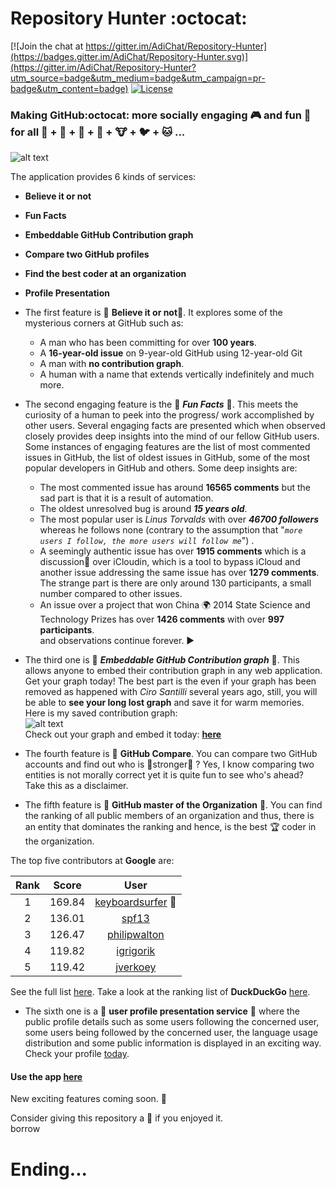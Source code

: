 # Repository Hunter :octocat: <br>

[![Join the chat at https://gitter.im/AdiChat/Repository-Hunter](https://badges.gitter.im/AdiChat/Repository-Hunter.svg)](https://gitter.im/AdiChat/Repository-Hunter?utm_source=badge&utm_medium=badge&utm_campaign=pr-badge&utm_content=badge)
[![License](https://img.shields.io/badge/license-CC0--1.0-orange.svg)](https://img.shields.io/badge/license-CC0--1.0-orange.svg)<br>

### Making GitHub:octocat: more socially engaging 🎮 and fun 🍥 for all 👦 + 👧 + 👴 + 👶 + 🐮 + 🐦 + 🐱 ...<br>

![alt text](https://github.com/AdiChat/Repository-Hunter/blob/master/Preview/repository_hunter_1.3.gif " The view of the application")<br>

The application provides 6 kinds of services: 
* **Believe it or not**
* **Fun Facts**
* **Embeddable GitHub Contribution graph**
* **Compare two GitHub profiles**
* **Find the best coder at an organization**
* **Profile Presentation**

* The first feature is 🎉 **Believe it or not**🎉. It explores some of the mysterious corners at GitHub such as:
  * A man who has been committing for over **100 years**.
  * A **16-year-old issue** on 9-year-old GitHub using 12-year-old Git
  * A man with **no contribution graph**.
  * A human with a name that extends vertically indefinitely and much more. 

* The second engaging feature is the 🎉 **_Fun Facts_** 🎉. This meets the curiosity of a human to peek into the progress/ work accomplished by other users. Several engaging facts are presented which when observed closely provides deep insights into the mind of our fellow GitHub users. Some instances of engaging features are the list of most commented issues in GitHub, the list of oldest issues in GitHub, some of the most popular developers in GitHub and others. Some deep insights are:
   * The most commented issue has around **16565 comments** but the sad part is that it is a result of automation. 
   * The oldest unresolved bug is around **_15 years old_**. 
   * The most popular user is _Linus Torvalds_ with over **_46700 followers_** whereas he follows none (contrary to the assumption that "_`more users I follow, the more users will follow me`_") . 
   * A seemingly authentic issue has over **1915 comments** which is a discussion💭 over iCloudin, which is a tool to bypass iCloud and another issue addressing the same issue has over **1279 comments**. The strange part is there are only around 130 participants, a small number compared to other issues.
   * An issue over a project that won China 🌍 2014 State Science and Technology Prizes has over **1426 comments** with over **997 participants**. <br>
   and observations continue forever. ▶️ 

* The third one is 🎉 **_Embeddable GitHub Contribution graph_** 📅. This allows anyone to embed their contribution graph in any web application. Get your graph today! The best part is the even if your graph has been removed as happened with _Ciro Santilli_ several years ago, still, you will be able to **see your long lost graph** and save it for warm memories. Here is my saved contribution graph: <br>
![alt text](https://github.com/AdiChat/Repository-Hunter/blob/master/Preview/adichat.jpg " The view of the contribution graph")<br>
Check out your graph and embed it today: **[here](http://repository-hunter.herokuapp.com/contribution)** 

* The fourth feature is 🎉 **GitHub Compare**. You can compare two GitHub accounts and find out who is :medal_sports:stronger💪 ? Yes, I know comparing two entities is not morally correct yet it is quite fun to see who's ahead? Take this as a disclaimer. 

* The fifth feature is 🎉 **GitHub master of the Organization** :1st_place_medal:. You can find the ranking of all public members of an organization and thus, there is an entity that dominates the ranking and hence, is the best 🏆 coder in the organization.

The top five contributors at **Google** are:

| Rank | Score | User |
|:----:|:-----:|:----:|
| 1 | 169.84 | [keyboardsurfer](https://github.com/keyboardsurfer) :1st_place_medal: 
| 2 | 136.01 | [spf13](https://github.com/spf13) 
| 3 | 126.47 | [philipwalton](https://github.com/philipwalton) 
| 4 | 119.82 | [igrigorik](https://github.com/igrigorik) 
| 5 | 119.42 | [jverkoey](https://github.com/jverkoey) 

See the full list [here](https://github.com/AdiChat/Repository-Hunter/wiki/Rank-List-at-Google). Take a look at the ranking list of **DuckDuckGo** [here](https://github.com/AdiChat/Repository-Hunter/wiki/Rank-List-at-DuckDuckGo).

* The sixth one is a 🎉 **user profile presentation service** :person_fencing: where the public profile details such as some users following the concerned user, some users being followed by the concerned user, the language usage distribution and some public information is displayed in an exciting way. Check your profile [today](http://repository-hunter.herokuapp.com/). 

#### Use the app [here](http://repository-hunter.herokuapp.com/)<br>

New exciting features coming soon. 🎉 

Consider giving this repository a 🌟 if you enjoyed it. <br>
borrow
# Ending...
